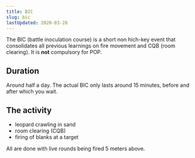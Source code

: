 ```yaml
---
title: BIC
slug: bic
lastUpdated: 2020-03-28
---
```


<Alert :incomplete="true" />


The BIC (battle inoculation course) is a short non hich-key event that consolidates all previous learnings on fire movement and CQB (room clearing). It is **not** compulsory for POP.

## Duration
Around half a day. The actual BIC only lasts around 15 minutes, before and after which you wait.

## The activity
- leopard crawling in sand
- room clearing (<nuxt-link to="/bmt/cqb/">CQB</nuxt-link>)
- firing of blanks at a target

All are done with live rounds being fired 5 meters above.